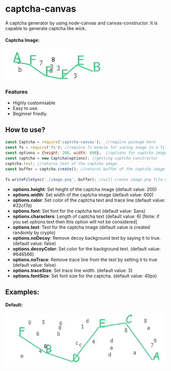 # captcha-canvas
A captcha generator by using node-canvas and canvas-constructor. It is capable to generate captcha like wick. 

#### Captcha Image:

![captcha](./assets/captcha/AFFEEB.png)

### Features

* Highly customisable
* Easy to use.
* Beginner friedly.

## How to use?

```js
const Captcha = require('captcha-canvas');  //require package here
const fs = require('fs'); //require fs module for saving image in a file
const options = {height: 200, width: 600};  //options for captcha image
const captcha = new Captcha(options); //getting captcha constructor
captcha.text; //returns text of the captcha image.
const buffer = captcha.create(); //returns buffer of the captcha image

fs.writeFileSync('./image.png', buffer); //will create image.png file of the captcha
```

- **options.height**: Set height of the captcha image (default value: 200)
- **options.width**: Set width of the captcha image (default value: 600)
- **options.color**: Set color of the captcha text and trace line (default value: #32cf7e)
- **options.font**: Set font for the captcha text (default value: Sans)
- **options.characters**: Length of captcha text (default value: 6) [Note: if you set options.text then this option will not be considered]
- **options.text**: Text for the captcha image (default value is created randomly by crypto)
- **options.noDecoy**: Remove decoy background text by saying it to true. (default value: false)
- **options.decoyColor**: Set color for the background text. (default value: #646566)
- **options.noTrace**: Remove trace line from the text by setting it to true (default value: false)
- **options.traceSize**: Set trace line width. (default value: 3)
- **options.fontSize**: Set font size for the captcha. (default value: 40px)

## Examples:

#### Default:

![Default](./assets/captcha/default.png)
